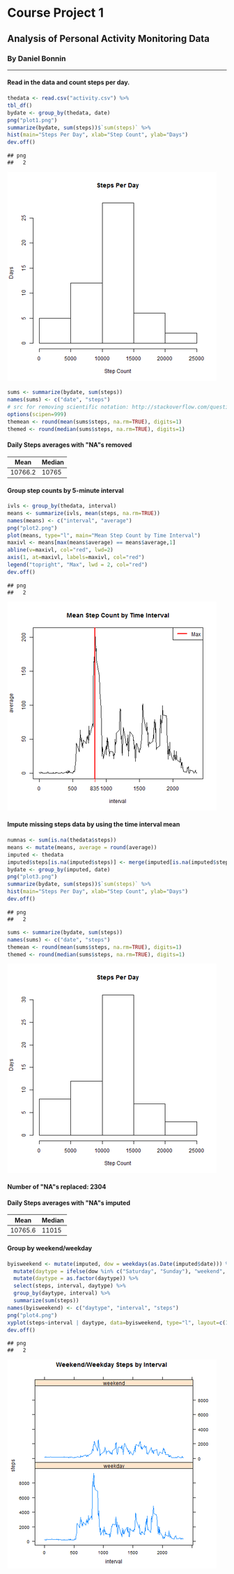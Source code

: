 # Course Project 1



## Analysis of Personal Activity Monitoring Data
### By Daniel Bonnin
***



#### Read in the data and count steps per day.


```r
thedata <- read.csv("activity.csv") %>%
tbl_df()
bydate <- group_by(thedata, date)
png("plot1.png")
summarize(bydate, sum(steps))$`sum(steps)` %>%
hist(main="Steps Per Day", xlab="Step Count", ylab="Days")
dev.off()
```

```
## png 
##   2
```

![](./plot1.png)


```r
sums <- summarize(bydate, sum(steps))
names(sums) <- c("date", "steps")
# src for removing scientific notation: http://stackoverflow.com/questions/30888631
options(scipen=999)
themean <- round(mean(sums$steps, na.rm=TRUE), digits=1)
themed <- round(median(sums$steps, na.rm=TRUE), digits=1)
```

#### Daily Steps averages with "NA"s removed

Mean | Median
---|----
10766.2 | 10765


#### Group step counts by 5-minute interval


```r
ivls <- group_by(thedata, interval)
means <- summarize(ivls, mean(steps, na.rm=TRUE))
names(means) <- c("interval", "average")
png("plot2.png")
plot(means, type="l", main="Mean Step Count by Time Interval")
maxivl <- means[max(means$average) == means$average,1]
abline(v=maxivl, col="red", lwd=2)
axis(1, at=maxivl, labels=maxivl, col="red")
legend("topright", "Max", lwd = 2, col="red")
dev.off()
```

```
## png 
##   2
```
![](./plot2.png)

#### Impute missing steps data by using the time interval mean


```r
numnas <- sum(is.na(thedata$steps))
means <- mutate(means, average = round(average))
imputed <- thedata
imputed$steps[is.na(imputed$steps)] <- merge(imputed[is.na(imputed$steps),], means, by="interval")[,"average"]
bydate <- group_by(imputed, date)
png("plot3.png")
summarize(bydate, sum(steps))$`sum(steps)` %>%
hist(main="Steps Per Day", xlab="Step Count", ylab="Days")
dev.off()
```

```
## png 
##   2
```

```r
sums <- summarize(bydate, sum(steps))
names(sums) <- c("date", "steps")
themean <- round(mean(sums$steps, na.rm=TRUE), digits=1)
themed <- round(median(sums$steps, na.rm=TRUE), digits=1)
```
![](./plot3.png)


#### Number of "NA"s replaced: 2304


#### Daily Steps averages with "NA"s imputed

Mean | Median
---|----
10765.6 | 11015


#### Group by weekend/weekday


```r
byisweekend <- mutate(imputed, dow = weekdays(as.Date(imputed$date))) %>%
  mutate(daytype = ifelse(dow %in% c("Saturday", "Sunday"), "weekend", "weekday")) %>%
  mutate(daytype = as.factor(daytype)) %>%
  select(steps, interval, daytype) %>%
  group_by(daytype, interval) %>%
  summarize(sum(steps))
names(byisweekend) <- c("daytype", "interval", "steps")
png("plot4.png")
xyplot(steps~interval | daytype, data=byisweekend, type="l", layout=c(1, 2), main="Weekend/Weekday Steps by Interval")
dev.off()
```

```
## png 
##   2
```

![](./plot4.png)
